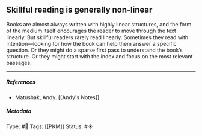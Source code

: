 ## Skillful reading is generally non-linear  # 

Books are almost always written with highly linear structures, and the form of the medium itself encourages the reader to move through the text linearly. But skillful readers rarely read linearly. Sometimes they read with intention—looking for how the book can help them answer a specific question. Or they might do a sparse first pass to understand the book’s structure. Or they might start with the index and focus on the most relevant passages.

___

##### References

- Matushak, Andy. [[Andy's Notes]].

##### Metadata

Type: #🔴 
Tags: [[PKM]]
Status: #☀️ 